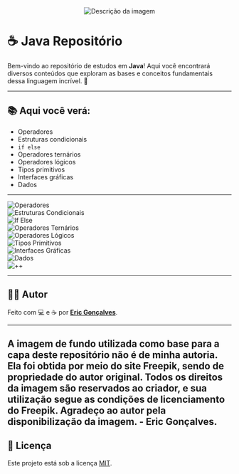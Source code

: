 <div style="text-align: center;">
  <img src="https://private-user-images.githubusercontent.com/166281170/405171602-401cbf52-c844-43ec-9852-9075b1d0538f.jpg?jwt=eyJhbGciOiJIUzI1NiIsInR5cCI6IkpXVCJ9.eyJpc3MiOiJnaXRodWIuY29tIiwiYXVkIjoicmF3LmdpdGh1YnVzZXJjb250ZW50LmNvbSIsImtleSI6ImtleTUiLCJleHAiOjE3Mzc0NTQ1NjAsIm5iZiI6MTczNzQ1NDI2MCwicGF0aCI6Ii8xNjYyODExNzAvNDA1MTcxNjAyLTQwMWNiZjUyLWM4NDQtNDNlYy05ODUyLTkwNzViMWQwNTM4Zi5qcGc_WC1BbXotQWxnb3JpdGhtPUFXUzQtSE1BQy1TSEEyNTYmWC1BbXotQ3JlZGVudGlhbD1BS0lBVkNPRFlMU0E1M1BRSzRaQSUyRjIwMjUwMTIxJTJGdXMtZWFzdC0xJTJGczMlMkZhd3M0X3JlcXVlc3QmWC1BbXotRGF0ZT0yMDI1MDEyMVQxMDExMDBaJlgtQW16LUV4cGlyZXM9MzAwJlgtQW16LVNpZ25hdHVyZT1iMjM2M2QyNTlmNzBjMzQ2ZTVmM2Y5MjBlMzQ5YzNiY2VhYjgxMjBjOTQyYjE0MjJkNDY4M2RkYmU3MTQ0NTkyJlgtQW16LVNpZ25lZEhlYWRlcnM9aG9zdCJ9.Ps5GRNoMJKwKuhsXpaL8xEOvegcnw9Lm_U4fpfaEuzA" alt="Descrição da imagem" />
</div>


# ☕ Java Repositório

Bem-vindo ao repositório de estudos em **Java**! Aqui você encontrará diversos conteúdos que exploram as bases e conceitos fundamentais dessa linguagem incrível. 🚀

---

## 📚 Aqui você verá:

- Operadores
- Estruturas condicionais
- `if else`
- Operadores ternários
- Operadores lógicos
- Tipos primitivos
- Interfaces gráficas
- Dados

---


![Operadores](https://img.shields.io/badge/Operadores-FFA500?style=for-the-badge&logo=java&logoColor=white)  
![Estruturas Condicionais](https://img.shields.io/badge/Estruturas%20Condicionais-FFA500?style=for-the-badge&logo=java&logoColor=white)  
![If Else](https://img.shields.io/badge/If%20Else-FFA500?style=for-the-badge&logo=java&logoColor=white)  
![Operadores Ternários](https://img.shields.io/badge/Operadores%20Ternários-FFA500?style=for-the-badge&logo=java&logoColor=white)  
![Operadores Lógicos](https://img.shields.io/badge/Operadores%20Lógicos-FFA500?style=for-the-badge&logo=java&logoColor=white)  
![Tipos Primitivos](https://img.shields.io/badge/Tipos%20Primitivos-FFA500?style=for-the-badge&logo=java&logoColor=white)  
![Interfaces Gráficas](https://img.shields.io/badge/Interfaces%20Gráficas-FFA500?style=for-the-badge&logo=java&logoColor=white)  
![Dados](https://img.shields.io/badge/Dados-FFA500?style=for-the-badge&logo=java&logoColor=white)  
![++](https://img.shields.io/badge/++-FFA500?style=for-the-badge&logo=java&logoColor=white)

---

## 🧑‍💻 Autor

Feito com 💻 e ☕ por **[Eric Gonçalves](https://github.com/seu-usuario)**.

---
A imagem de fundo utilizada como base para a capa deste repositório não é de minha autoria. Ela foi obtida por meio do site Freepik, sendo de propriedade do autor original. Todos os direitos da imagem são reservados ao criador, e sua utilização segue as condições de licenciamento do Freepik. Agradeço ao autor pela disponibilização da imagem. - Eric Gonçalves. 
---

## 📄 Licença

Este projeto está sob a licença [MIT](LICENSE).
